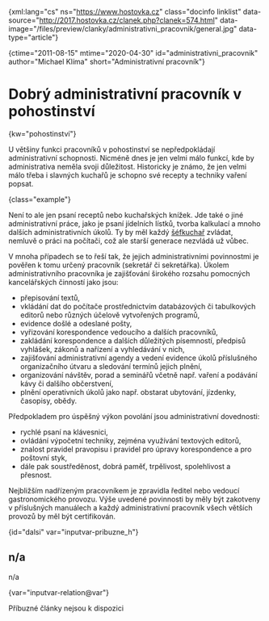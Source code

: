 
{xml:lang="cs" ns="https://www.hostovka.cz" class="docinfo linklist" data-source="http://2017.hostovka.cz/clanek.php?clanek=574.html" data-image="/files/preview/clanky/administrativni_pracovnik/general.jpg" data-type="article"}

{ctime="2011-08-15" mtime="2020-04-30" id="administrativni_pracovnik" author="Michael Klíma" short="Administrativní pracovník"}

# Dobrý administrativní pracovník v pohostinství

<!-- generated attribute kw by user_udpatekw.sh on 2020-05-12, do not edit -->

{kw="pohostinství"}

U většiny funkci pracovníků v pohostinství se nepředpokládají administrativní schopnosti. Nicméně dnes je jen velmi málo funkcí, kde by administrativa neměla svoji důležitost. Historicky je známo, že jen velmi málo třeba i slavných kuchařů je schopno své recepty a techniky vaření popsat.

{class="example"}

Není to ale jen psaní receptů nebo kuchařských knížek. Jde také o jiné administrativní práce, jako je psaní jídelních lístků, tvorba kalkulací a mnoho dalších administrativních úkolů. Ty by měl každý [šéfkuchař][1] zvládat, nemluvě o práci na počítači, což ale starší generace nezvládá už vůbec.

V mnoha případech se to řeší tak, že jejich administrativními povinnostmi je pověřen k tomu určený pracovník (sekretář či sekretářka). Úkolem administrativního pracovníka je zajišťování širokého rozsahu pomocných kancelářských činností jako jsou:

  * přepisování textů,
  * vkládání dat do počítače prostřednictvím databázových či tabulkových editorů nebo různých účelově vytvořených programů,
  * evidence došlé a odeslané pošty,
  * vyřizování korespondence vedoucího a dalších pracovníků,
  * zakládání korespondence a dalších důležitých písemností, předpisů vyhlášek, zákonů a nařízení a vyhledávání v nich,
  * zajišťování administrativní agendy a vedení evidence úkolů příslušného organizačního útvaru a sledování termínů jejich plnění,
  * organizování návštěv, porad a seminářů včetně např. vaření a podávání kávy či dalšího občerstvení,
  * plnění operativních úkolů jako např. obstarat ubytování, jízdenky, časopisy, obědy.

Předpokladem pro úspěšný výkon povolání jsou administrativní dovednosti:

  * rychlé psaní na klávesnici,
  * ovládání výpočetní techniky, zejména využívání textových editorů,
  * znalost pravidel pravopisu i pravidel pro úpravy korespondence a pro poštovní styk,
  * dále pak soustředěnost, dobrá paměť, trpělivost, spolehlivost a přesnost.

Nejbližším nadřízeným pracovníkem je zpravidla ředitel nebo vedoucí gastronomického provozu. Výše uvedené povinnosti by měly být zakotveny v příslušných manuálech a každý administrativní pracovník všech větších provozů by měl být certifikován.

{id="dalsi" var="inputvar-pribuzne_h"}

## n/a

n/a

{var="inputvar-relation@var"}

Příbuzné články nejsou k dispozici

 [1]: kucharske_tituly#sefkuchar

